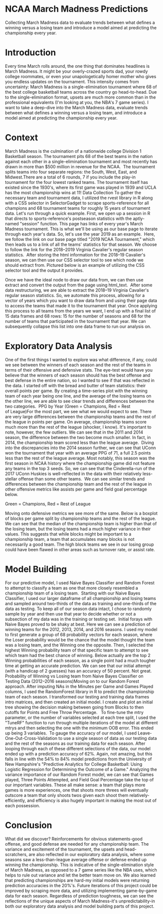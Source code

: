 # NCAA March Madness Predictions

Collecting March Madness data to evaluate trends between what defines a winning versus a losing team and introduce a model aimed at predicting the championship every year.

# Introduction
Every time March rolls around, the one thing that dominates headlines is March Madness. It might be your overly-crazed sports dad, your rowdy college roommates, or even your unapologetically homer mother who gives you endless updates on the tournament. This intensity comes from uncertainty: March Madness is a single-elimination tournament where 68 of the best college basketball teams across the country go head-to-head. Due to the single-elimination format, upsets are much more common than in the professional equivalents (I'm looking at you, the NBA's 7 game series). I want to take a deep-dive into the March Madness data, evaluate trends between what defines a winning versus a losing team, and introduce a model aimed at predicting the championship every year.

# Context
March Madness is the culmination of a nationwide college Division 1 Basketball season. The tournament pits 68 of the best teams in the nation against each other in a single-elimination tournament and most recently has drawn in more than $500 million in revenue for the NCAA. 
The tournament splits teams into four separate regions: the South, West, East, and Midwest.There are a total of 6 rounds, 7 if you include the play-in tournament for the four lowest ranked teams. The tournament itself has existed since the 1930's, where its first game was played in 1939 and UCLA has the most championship wins at 11!
Data Collection
To gather the necessary team and tournament data, I utilized the rvest library in R along with a CSS selector in SelectorGadget to scrape sports-reference for all champions and 68 tournament teams for roughly 15 years of tournament data. Let's run through a quick example.
First, we open up a session in R that directs to sports-reference's postseason statistics with the aptly-named "session" function.
This page has links of every year's March Madness tournament. This is what we'll be using as our base page to iterate through each year's data. So, let's use the year 2019 as an example. 
Here, we follow the link on our base page titled "2019 NCAA Tournament," which then leads us to a link of all the teams' statistics for that season. We choose to follow the link for the 2018–2019 Virginia Cavalier's regular season statistics. 
After storing the html information for the 2018–19 Cavalier's season, we can then use our CSS selector tool to see which node we should extract from. Pictured below is an example of utilizing the CSS selector tool and the output it provides.

Once we have the ideal node to draw our data from, we can then use extract and convert the output from the page using html_text. 
After some data restructuring, we are able to extract the 2018–19 Virginia Cavalier's regular season statistics. So, we automate this process, allowing for a vector of years which you want to draw data from and using their page data to access the teams that made it to the tournament that year.
Once applying this process to all teams from the years we want, I end up with a final list of 15 data frames and 68 rows: 15 for the number of seasons and 68 for the number of teams that participated in the tournament that year. We can subsequently collapse this list into one data frame to run our analysis on.

# Exploratory Data Analysis
One of the first things I wanted to explore was what difference, if any, could we see between the winners of each season and the rest of the teams in terms of their offensive and defensive stats. The eye-test would have you believe that the winners of each season should has the best offense and best defense in the entire nation, so I wanted to see if that was reflected in the data.
I started off with the bread and butter of team statistics: their overall points per game. By creating a time-series plot with the winning team of each year being one line, and the average of the losing teams on the other line, we are able to see clear trends and differences between the two categories. 
PPG by Year (Green = Champions, Red = Rest of League)For the most part, we see what we would expect to see. There are very large differences between the championship teams and the rest of the league in points per game. On average, championship teams score much more than the rest of the league (shocker, I know). It's important to note, however, the few outliers. We can see that in the 2011 and 2014 season, the difference between the two become much smaller. In fact, in 2014, the championship team scored less than the league average. 
Diving into the discrepancies into the 2014 season further, we can see that UConn won the tournament that year with an average PPG of 71, a full 2.5 points less than the rest of the league average. Most notably, this season was the first season in NCAA history where the championship game did not feature any teams in the top 3 seeds. So, we can see that the Cinderella-run of the 2017 UConn Huskies is well-reflected in the data with their relatively less-stellar offense than some other teams. 
We can see similar trends and differences between the championship team and the rest of the league in other offensive metrics like assists per game and field goal percentage below. 

Green = Champions, Red = Rest of League

Moving onto defensive metrics we see more of the same. Below is a boxplot of blocks per game split by championship teams and the rest of the league. 
We can see that the median of the championship team is higher than that of the losing team, but the losing teams had a much higher variance in their values. This suggests that while blocks might be important to a championship team, a team that accumulates many blocks is not necessarily a good team. The high block teams we see in our losing group could have been flawed in other areas such as turnover rate, or assist rate.

# Model Building
For our predictive model, I used Naive Bayes Classifier and Random Forest to attempt to classify a team as one that more closely resembled a championship team of a losing team. 
Starting with our Naive Bayes Classifier, I used our larger dataframe of all championship and losing teams and sampled around two-thirds of the data as training and one-thirds of the data as testing. To keep all of our season data intact, I chose to randomly sample by year and then use that year to decide whether or not a subsection of my data was in the training or testing set. 
Initial forays with Naive Bayes proved to be shaky at best. Here we can see a prediction of winning teams for the 2012, 2013, 2014, and 2016 seasons. I used my model to first generate a group of 68 probability vectors for each season, where the Loser probability would be the chance that the model thought the team was a losing team, and the Winning one the opposite. Then, I selected the highest Winning probability team of that specific team to attempt to see which team had the best chance of winning. Below actually are the top 2 Winning probabilities of each season, as a single point had a much tougher time at getting an accurate prediction. We can see that our initial attempt (with a handicap of 2 guesses) has an accuracy of 50 percent. Not great.
Probability of Winning vs Losing team from Naive Bayes Classifier on Testing Data (2012–2016 seasons)Moving on to our Random Forest approach. After imputing NAs in the Minutes per Game and Games Played columns, I used the RandomForest library in R to predict the championship team of each season. I transformed our testing and training data frames intro matrices, and then created an initial model. I create and plot an initial tree showing the decision making between going from Blocks to then cutoffs for Points and Free Throw Percentage. 
 To fine-tune the mtry parameter, or the number of variables selected at each tree split, I used the "TuneRF" function to run through multiple iterations of the model at different mtrys and then selecting the one with the minimum OOB error. This ended up being 3 variables. 
To gauge the accuracy of our model, I used Leave-One-Out-Cross-Validation to use a single season of data as our testing data and the rest of the seasons as our training data for each season. After looping through each of these different selections of the data, our model ended up with a prediction accuracy of 62%. Again, not amazing, but this falls in line with the 54% to 84% model predictions from the University of New Hampshire's "Predictive Analytics for College Basketball: Using Logistic Regression for Determining the Outcome of a Game."
Analyzing the variance importance of our Random Forest model, we can see that Games played, Three Points Attempted, and Field Goal Percentage take the top of our important variables. These all make sense: a team that plays more games is more experiences, one that shoots more threes will eventually outscore a team that only shoots twos given each shoot them relatively-efficiently, and efficiency is also hugely important in making the most out of each possession. 

# Conclusion
What did we discover? Reinforcements for obvious statements-good offense, and good defense are needed for any championship team. The variance and excitement of the tournament, the upsets and head-scratchers, are also reflected in our exploratory data analysis, where some seasons saw a less-than-league average offense or defense ended up winning the championship. This is indicative of the single-elimination style of March Madness, as opposed to a 7 game series like the NBA uses, which helps to rule out variance and let the better team move on. We also learned that predicting championships are hard-my initial models were returning prediction accuracies in the 20%'s. Future iterations of this project could be improved by scraping more data, and utilizing implementing game-by-game data for each season. Regardless of prediction toughness, we can see the reflections of the unique aspects of March Madness-it's unpredictability-in both our exploratory data analysis and model building parts of this project.
